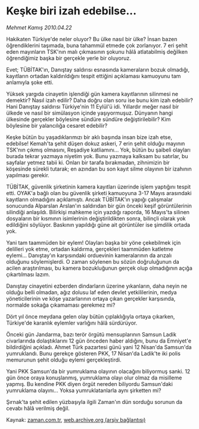 # Keşke biri izah edebilse...

*Mehmet Kamış 2010.04.22*

<tr><td class="metin" colspan="2" style="padding-top: 20px; padding-left: 5px; ">Hakikaten Türkiye'de neler oluyor? Bu ülke nasıl bir ülke? İnsan bazen öğrendiklerini taşımada, buna tahammül etmede çok zorlanıyor. 7 eri şehit eden mayınların TSK'nın malı çıkmasının şokunu hâlâ atlatabilmiş değilken öğrendiğimiz başka bir gerçekle yerle bir oluyoruz.</td></tr><tr><td class="metin" colspan="2" style="padding-top: 20px; padding-left: 5px; "><p>Evet; TÜBİTAK'ın, Danıştay saldırısı esnasında kameraların bozuk olmadığı, kayıtların ortadan kaldırıldığını tespit ettiğini açıklaması kamuoyunu tam anlamıyla şoke etti.
<p> Yüksek yargıda cinayetin işlendiği gün kamera kayıtlarının silinmesi ne demektir? Nasıl izah edilir? Daha doğru olan soru ise bunu kim izah edebilir? Hani Danıştay saldırısı Türkiye'nin 11 Eylül'ü idi. Yıllardır meğer nasıl bir ülkede ve nasıl bir simülasyon içinde yaşıyormuşuz. Dünyanın hangi ülkesinde gerçekler böylesine sündüre sündüre değiştirilebilir? Kim böylesine bir yalancılığa cesaret edebilir?
<p> Keşke bütün bu yaşadıklarımızı bir aklı başında insan bize izah etse, edebilse! Kemah'ta şehit düşen dokuz askeri, 7 erin şehit olduğu mayının TSK'nın çıkmış olmasını, Reşadiye katliamını... Yok, bütün bu şaibeli olayları burada tekrar yazmaya niyetim yok. Bunu yazmaya kalksam bu satırlar, bu sayfalar yetmez tabii ki. Onları bir tarafa bırakmadan, zihnimizin bir köşesinde sürekli tutarak; en azından bu son kayıt silme olayının bir izahının yapılması gerekir.
<p>TÜBİTAK, güvenlik şirketinin kamera kayıtları üzerinde işlem yaptığını tespit etti. OYAK'a bağlı olan bu güvenlik şirketi kamuoyuna 3-17 Mayıs arasındaki kayıtların olmadığını açıklamıştı. Ancak TÜBİTAK'ın yapığı çalışmalar sonucunda Alparslan Arslan'ın saldırıdan bir gün önceki keşif görüntülerinin silindiği anlaşıldı. Bilirkişi mahkeme için yazdığı raporda, 16 Mayıs'ta silinen dosyaların bir kısmının isimlerinin değiştirildikten sonra, bilinçli olarak yok edildiğini söylüyor. Baskının yapıldığı güne ait görüntüler ise şimdilik ortada yok.
<p>Yani tam taammüden bir eylem! Olayları başka bir yöne çekebilmek için delilleri yok etme, ortadan kaldırma, gerçekleri taammüden katletme eylemi... Danıştay'ın karşısındaki orduevinin kameralarının da arızalı olduğunu söylemişlerdi. O zaman söylenen bu sözün doğruluğunun da acilen araştırılması, bu kamera bozukluğunun gerçek olup olmadığının açığa çıkartılması lazım.
<p>Danıştay cinayetini ezberden dindarların üzerine yıkanların, daha neyin ne olduğu belli olmadan, ağız dolusu laf eden devlet yetkililerinin, medya yöneticilerinin ve köşe yazarlarının ortaya çıkan gerçekler karşısında, normalde sokağa çıkamaması gerekmez mi?
<p>Dört yıl önce meydana gelen olay bütün çıplaklığıyla ortaya çıkarken, Türkiye'de karanlık eylemler varlığını hâlâ sürdürüyor.
<p>Önceki gün Jandarma, bazı terör örgütü mensuplarının Samsun Ladik civarlarında dolaştıklarını 12 gün önceden haber aldığını, bunu da Emniyet'e bildirdiğini açıkladı. Ahmet Türk pazartesi günü yani 12 Nisan'da Samsun'da yumruklandı. Bunu gerekçe gösteren PKK, 17 Nisan'da Ladik'te iki polis memurunun şehit olduğu eylemi gerçekleştirdi.
<p>Yani PKK Samsun'da bir yumruklama olayının olacağını biliyormuş sanki. 12 gün önce oraya konuşlanmış, yumruklama olayı olur olmaz da misilleme yapmış. Bu kendine PKK diyen örgüt nereden biliyordu Samsun'daki yumruklama olayını... Yoksa yumruklatanlarla aynı şirketten mi? 
<p> Şırnak'ta şehit edilen yüzbaşıyla ilgili Zaman'ın dün sorduğu sorunun da cevabı hâlâ verilmiş değil.<br/></p></p></p></p></p></p></p></p></p></p></td></tr>

Kaynak: [zaman.com.tr](http://zaman.com.tr/yazar.do?yazino=975910), [web.archive.org (arşiv bağlantısı)](http://web.archive.org/web/20100425055424/http://www.zaman.com.tr:80/yazar.do?yazino=975910)
